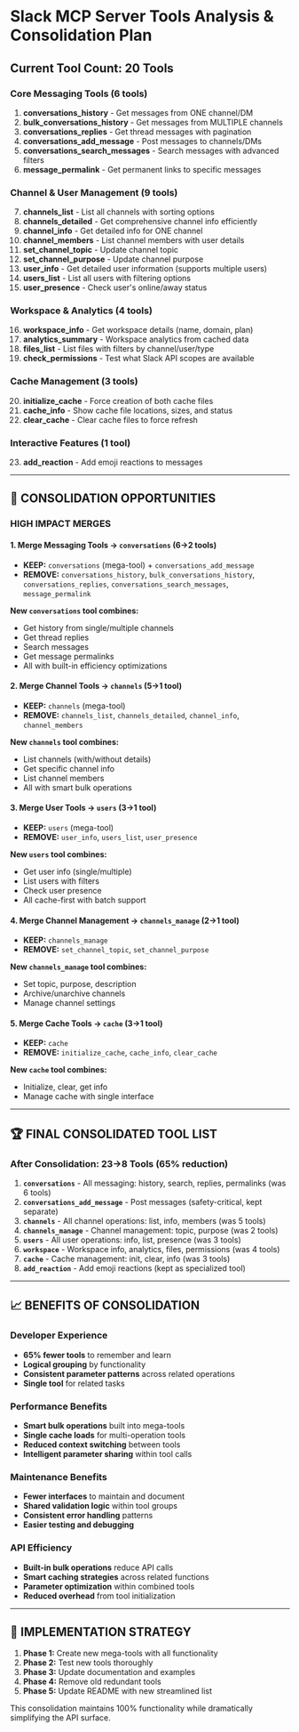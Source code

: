 # Slack MCP Server Tools Analysis & Consolidation Plan

## Current Tool Count: 20 Tools

### **Core Messaging Tools (6 tools)**
1. **conversations_history** - Get messages from ONE channel/DM  
2. **bulk_conversations_history** - Get messages from MULTIPLE channels
3. **conversations_replies** - Get thread messages with pagination  
4. **conversations_add_message** - Post messages to channels/DMs
5. **conversations_search_messages** - Search messages with advanced filters
6. **message_permalink** - Get permanent links to specific messages

### **Channel & User Management (9 tools)**
7. **channels_list** - List all channels with sorting options
8. **channels_detailed** - Get comprehensive channel info efficiently  
9. **channel_info** - Get detailed info for ONE channel
10. **channel_members** - List channel members with user details
11. **set_channel_topic** - Update channel topic
12. **set_channel_purpose** - Update channel purpose
13. **user_info** - Get detailed user information (supports multiple users)
14. **users_list** - List all users with filtering options
15. **user_presence** - Check user's online/away status

### **Workspace & Analytics (4 tools)**
16. **workspace_info** - Get workspace details (name, domain, plan)
17. **analytics_summary** - Workspace analytics from cached data
18. **files_list** - List files with filters by channel/user/type
19. **check_permissions** - Test what Slack API scopes are available

### **Cache Management (3 tools)**
20. **initialize_cache** - Force creation of both cache files
21. **cache_info** - Show cache file locations, sizes, and status  
22. **clear_cache** - Clear cache files to force refresh

### **Interactive Features (1 tool)**
23. **add_reaction** - Add emoji reactions to messages

---

## 🎯 CONSOLIDATION OPPORTUNITIES

### **HIGH IMPACT MERGES**

#### 1. **Merge Messaging Tools → `conversations` (6→2 tools)**
- **KEEP:** `conversations` (mega-tool) + `conversations_add_message` 
- **REMOVE:** `conversations_history`, `bulk_conversations_history`, `conversations_replies`, `conversations_search_messages`, `message_permalink`

**New `conversations` tool combines:**
- Get history from single/multiple channels
- Get thread replies  
- Search messages
- Get message permalinks
- All with built-in efficiency optimizations

#### 2. **Merge Channel Tools → `channels` (5→1 tool)**
- **KEEP:** `channels` (mega-tool)
- **REMOVE:** `channels_list`, `channels_detailed`, `channel_info`, `channel_members`

**New `channels` tool combines:**
- List channels (with/without details)
- Get specific channel info
- List channel members
- All with smart bulk operations

#### 3. **Merge User Tools → `users` (3→1 tool)**
- **KEEP:** `users` (mega-tool)  
- **REMOVE:** `user_info`, `users_list`, `user_presence`

**New `users` tool combines:**
- Get user info (single/multiple)
- List users with filters
- Check user presence
- All cache-first with batch support

#### 4. **Merge Channel Management → `channels_manage` (2→1 tool)**
- **KEEP:** `channels_manage` 
- **REMOVE:** `set_channel_topic`, `set_channel_purpose`

**New `channels_manage` tool combines:**
- Set topic, purpose, description
- Archive/unarchive channels
- Manage channel settings

#### 5. **Merge Cache Tools → `cache` (3→1 tool)**
- **KEEP:** `cache`
- **REMOVE:** `initialize_cache`, `cache_info`, `clear_cache`

**New `cache` tool combines:**
- Initialize, clear, get info
- Manage cache with single interface

---

## 🏆 FINAL CONSOLIDATED TOOL LIST

### **After Consolidation: 23→8 Tools (65% reduction)**

1. **`conversations`** - All messaging: history, search, replies, permalinks (was 6 tools)
2. **`conversations_add_message`** - Post messages (safety-critical, kept separate)  
3. **`channels`** - All channel operations: list, info, members (was 5 tools)
4. **`channels_manage`** - Channel management: topic, purpose (was 2 tools)
5. **`users`** - All user operations: info, list, presence (was 3 tools)
6. **`workspace`** - Workspace info, analytics, files, permissions (was 4 tools)  
7. **`cache`** - Cache management: init, clear, info (was 3 tools)
8. **`add_reaction`** - Add emoji reactions (kept as specialized tool)

---

## 📈 BENEFITS OF CONSOLIDATION

### **Developer Experience**
- **65% fewer tools** to remember and learn
- **Logical grouping** by functionality  
- **Consistent parameter patterns** across related operations
- **Single tool** for related tasks

### **Performance Benefits**  
- **Smart bulk operations** built into mega-tools
- **Single cache loads** for multi-operation tools
- **Reduced context switching** between tools
- **Intelligent parameter sharing** within tool calls

### **Maintenance Benefits**
- **Fewer interfaces** to maintain and document
- **Shared validation logic** within tool groups
- **Consistent error handling** patterns
- **Easier testing and debugging**

### **API Efficiency**
- **Built-in bulk operations** reduce API calls
- **Smart caching strategies** across related functions  
- **Parameter optimization** within combined tools
- **Reduced overhead** from tool initialization

---

## 🚀 IMPLEMENTATION STRATEGY

1. **Phase 1:** Create new mega-tools with all functionality
2. **Phase 2:** Test new tools thoroughly  
3. **Phase 3:** Update documentation and examples
4. **Phase 4:** Remove old redundant tools
5. **Phase 5:** Update README with new streamlined list

This consolidation maintains 100% functionality while dramatically simplifying the API surface.